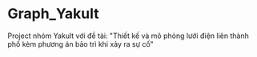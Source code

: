 # Graph_Yakult
Project nhóm Yakult với đề tài: "Thiết kế và mô phỏng lưới điện liên thành phố kèm phương án bảo trì khi xảy ra sự cố"
